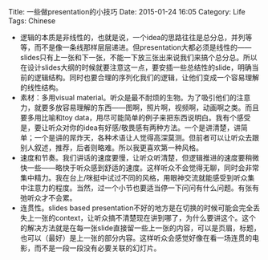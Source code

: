Title: 一些做presentation的小技巧
Date: 2015-01-24 16:05
Category: Life
Tags: Chinese

* 逻辑的本质是非线性的，也就是说，一个idea的思路往往是总分总，并列等等，而不是像一条线那样层层递进。但presentation大都必须是线性的——slides只有上一张和下一张，不能一下放三张出来说我们来搞个总分总。所以在设计slides大纲的时候就要注意这一点，要安插一些总结性的slide，明确当前的逻辑结构。同时也要合理的序列化我们的逻辑，让他们变成一个容易理解的线性结构。
* 素材：多用visual material。听众是最不耐烦的生物。为了吸引他们的注意力，就要多放容易理解的东西——图啊，照片啊，视频啊，动画啊之类。而且要多用比喻和toy data，用尽可能简单的例子来把东西说明白。我有个感受是，要让听众对你的idea有好感/敬畏感有两种方法。一个是讲清楚，讲简单；一个是讲的屌炸天，各种术语让人觉得高深莫测。但前者可以让听众去跟别人叙述，推荐，后者则略难。所以我更喜欢第一种风格。
* 速度和节奏。我们讲话的速度要慢，让听众听清楚，但逻辑推进的速度要稍微快一些——略快于听众感到舒适的速度。这样听众不会觉得无聊，同时会非常集中精力。我在台上/咪挺中试过不同的风格，用眼神交流就能感受到听众集中注意力的程度。当然，过一个小节也要适当停一下问问有什么问题。有张有弛听众才不会累。
* 连贯性。slides based presentation不好的地方是在切换的时候可能会完全丢失上一张的context，让听众搞不清楚现在讲到哪了，为什么要讲这个。这个的解决方法就是在每一张slide直接留一些上一张的内容，可以是页眉，标题，也可以（最好）是上一张的部分内容。这样听众会感觉好像在看一场连贯的电影，而不是一段一段没有必要关联的幻灯片。